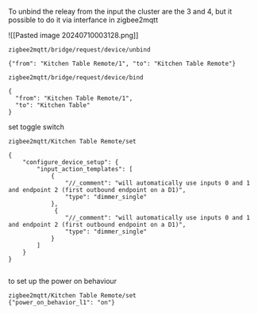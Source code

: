 
To unbind the releay from the input the cluster are the 3 and 4, but it possible to do it via interfance in zigbee2mqtt

![[Pasted image 20240710003128.png]]
```
zigbee2mqtt/bridge/request/device/unbind

{"from": "Kitchen Table Remote/1", "to": "Kitchen Table Remote"}
```

```
zigbee2mqtt/bridge/request/device/bind

{
  "from": "Kitchen Table Remote/1", 
  "to": "Kitchen Table"
}

```

set toggle switch
```
zigbee2mqtt/Kitchen Table Remote/set

{
    "configure_device_setup": {
        "input_action_templates": [
            {
                "//_comment": "will automatically use inputs 0 and 1 and endpoint 2 (first outbound endpoint on a D1)",
                "type": "dimmer_single"
            },
             {
                "//_comment": "will automatically use inputs 0 and 1 and endpoint 2 (first outbound endpoint on a D1)",
                "type": "dimmer_single"
            }
        ]
    }
}


```


to set up the power on behaviour

```
zigbee2mqtt/Kitchen Table Remote/set
{"power_on_behavior_l1": "on"}

```



